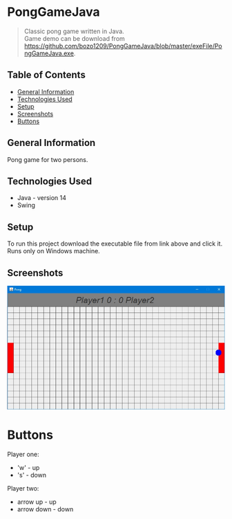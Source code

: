 # PongGameJava

> Classic pong game written in Java.\
> Game demo can be download from https://github.com/bozo1209/PongGameJava/blob/master/exeFile/PongGameJava.exe.

## Table of Contents
* [General Information](#general-information)
* [Technologies Used](#technologies-used)
* [Setup](#setup)
* [Screenshots](#screenshots)
* [Buttons](#buttons)

## General Information
Pong game for two persons.

## Technologies Used
- Java - version 14
- Swing

## Setup
To run this project download the executable file from link above and click it. Runs only on Windows machine.

## Screenshots
![1](./screens/1.jpg)

# Buttons
Player one:
- 'w' - up
- 's' - down

Player two:
- arrow up - up
- arrow down - down